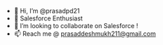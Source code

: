 - 👋 Hi, I’m @prasadpd21
- 🌱 Salesforce Enthusiast
- 💞️ I’m looking to collaborate on Salesforce !
- 📫 Reach me @ prasaddeshmukh211@gmail.com

<!---
prasadpd21/prasadpd21 is a ✨ special ✨ repository because its `README.md` (this file) appears on your GitHub profile.
You can click the Preview link to take a look at your changes.
--->
